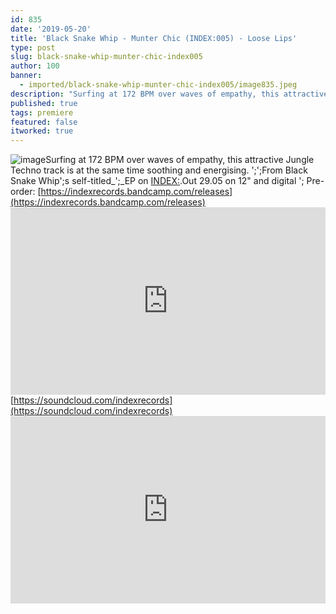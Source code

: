 ```yaml
---
id: 835
date: '2019-05-20'
title: 'Black Snake Whip - Munter Chic (INDEX:005) - Loose Lips'
type: post
slug: black-snake-whip-munter-chic-index005
author: 100
banner:
  - imported/black-snake-whip-munter-chic-index005/image835.jpeg
description: "Surfing at 172 BPM over waves of empathy, this attractive Jungle Techno track is at the same time soothing and energising. \_\_ From Black Snake Whip's self-titled\_EP on INDEX:. Out 29.05 on 12\" and digital – Pre-order: https://indexrecords.bandcamp.com/releases https://soundcloud.com/indexrecords [...]Read More..."
published: true
tags: premiere
featured: false
itworked: true
---
```

![image](../imported/black-snake-whip-munter-chic-index005/image835.jpeg)Surfing at 172 BPM over waves of empathy, this attractive Jungle Techno track is at the same time soothing and energising. ';';From Black Snake Whip';s self-titled_';_EP on [INDEX:](https://indexrecords.bandcamp.com).Out 29.05 on 12" and digital '; Pre-order: [](https://indexrecords.bandcamp.com/releases)[https://indexrecords.bandcamp.com/releases](https://indexrecords.bandcamp.com/releases)<iframe width='100%' height='300' scrolling='no' frameborder='no' allow='autoplay' src='https://w.soundcloud.com/player/?url=https%3A//api.soundcloud.com/tracks/623762208&color=%23ff5500&auto_play=false&hide_related=false&show_comments=true&show_user=true&show_reposts=false&show_teaser=true'></iframe>[](https://soundcloud.com/indexrecords)[https://soundcloud.com/indexrecords](https://soundcloud.com/indexrecords)<iframe width='100%' height='300' scrolling='no' frameborder='no' allow='autoplay' src='https://www.youtube.com/embed/eSngU4ZgnMA'></iframe>